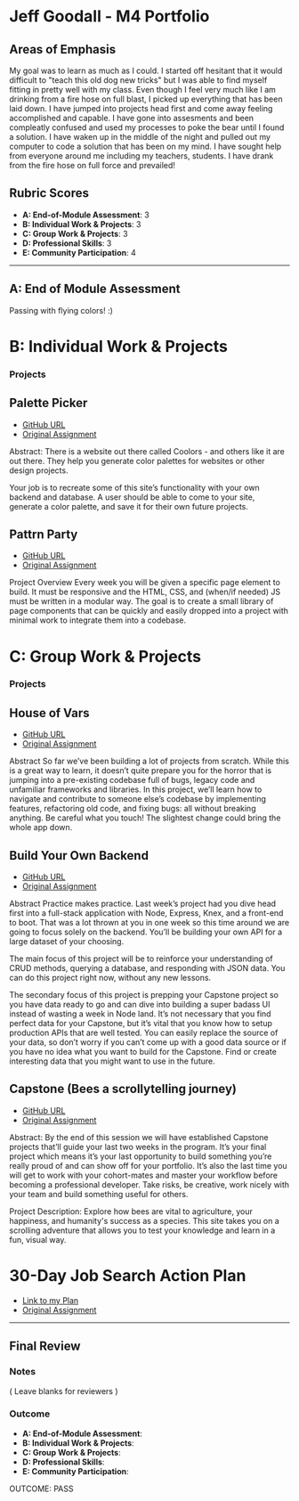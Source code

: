 # Jeff Goodall - M4 Portfolio

## Areas of Emphasis

My goal was to learn as much as I could. I started off hesitant that it would difficult to "teach this old dog new tricks" but I was able to find myself fitting in pretty well with my class. Even though I feel very much like I am drinking from a fire hose on full blast, I picked up everything that has been laid down. I have jumped into projects head first and come away feeling accomplished and capable. I have gone into assesments and been compleatly confused and used my processes to poke the bear until I found a solution. I have waken up in the middle of the night and pulled out my computer to code a solution that has been on my mind. I have sought help from everyone around me including my teachers, students. I have drank from the fire hose on full force and prevailed!

## Rubric Scores

* **A: End-of-Module Assessment**: 3
* **B: Individual Work & Projects**: 3
* **C: Group Work & Projects**: 3
* **D: Professional Skills**: 3
* **E: Community Participation**: 4

-----------------------

## A: End of Module Assessment

Passing with flying colors! :)

# B: Individual Work & Projects

### Projects

## Palette Picker

* [GitHub URL](https://github.com/goodalls/palette-picker)
* [Original Assignment](http://frontend.turing.io/projects/palette-picker.html)

Abstract:
There is a website out there called Coolors - and others like it are out there. They help you generate color palettes for websites or other design projects.

Your job is to recreate some of this site’s functionality with your own backend and database. A user should be able to come to your site, generate a color palette, and save it for their own future projects.

## Pattrn Party

* [GitHub URL](https://github.com/goodalls/pattrn-party)
* [Original Assignment](http://frontend.turing.io/projects/pattrn-party.html)

Project Overview
Every week you will be given a specific page element to build. It must be responsive and the HTML, CSS, and (when/if needed) JS must be written in a modular way. The goal is to create a small library of page components that can be quickly and easily dropped into a project with minimal work to integrate them into a codebase.

# C: Group Work & Projects

### Projects

## House of Vars

* [GitHub URL](https://github.com/goodalls/refined-github-1)
* [Original Assignment](http://frontend.turing.io/projects/house-of-vars.html)

Abstract
So far we’ve been building a lot of projects from scratch. While this is a great way to learn, it doesn’t quite prepare you for the horror that is jumping into a pre-existing codebase full of bugs, legacy code and unfamiliar frameworks and libraries. In this project, we’ll learn how to navigate and contribute to someone else’s codebase by implementing features, refactoring old code, and fixing bugs: all without breaking anything. Be careful what you touch! The slightest change could bring the whole app down.

## Build Your Own Backend

* [GitHub URL](https://github.com/goodalls/byob)
* [Original Assignment](http://frontend.turing.io/projects/build-your-own-backend.html)

Abstract
Practice makes practice. Last week’s project had you dive head first into a full-stack application with Node, Express, Knex, and a front-end to boot. That was a lot thrown at you in one week so this time around we are going to focus solely on the backend. You’ll be building your own API for a large dataset of your choosing.

The main focus of this project will be to reinforce your understanding of CRUD methods, querying a database, and responding with JSON data. You can do this project right now, without any new lessons.

The secondary focus of this project is prepping your Capstone project so you have data ready to go and can dive into building a super badass UI instead of wasting a week in Node land. It’s not necessary that you find perfect data for your Capstone, but it’s vital that you know how to setup production APIs that are well tested. You can easily replace the source of your data, so don’t worry if you can’t come up with a good data source or if you have no idea what you want to build for the Capstone. Find or create interesting data that you might want to use in the future.

## Capstone (Bees a scrollytelling journey)

* [GitHub URL](https://github.com/goodalls/bees-scrollytelling)
* [Original Assignment](http://frontend.turing.io/projects/capstone.html)

Abstract:
By the end of this session we will have established Capstone projects that’ll guide your last two weeks in the program. It’s your final project which means it’s your last opportunity to build something you’re really proud of and can show off for your portfolio. It’s also the last time you will get to work with your cohort-mates and master your workflow before becoming a professional developer. Take risks, be creative, work nicely with your team and build something useful for others.

Project Description:
Explore how bees are vital to agriculture, your happiness, and humanity's success as a species. This site takes you on a scrolling adventure that allows you to test your knowledge and learn in a fun, visual way.

# 30-Day Job Search Action Plan

* [Link to my Plan]()
* [Original Assignment](https://github.com/turingschool/career-development-curriculum/blob/master/module_four/post_grad_plan.md)

------------------

## Final Review

### Notes

( Leave blanks for reviewers )

### Outcome


* **A: End-of-Module Assessment**: 
* **B: Individual Work & Projects**: 
* **C: Group Work & Projects**: 
* **D: Professional Skills**: 
* **E: Community Participation**: 

OUTCOME: PASS
